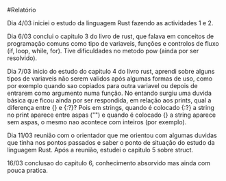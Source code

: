 #Relatório

Dia 4/03
iniciei o estudo da linguagem Rust fazendo as actividades 1 e 2.

Dia 6/03
conclui o capitulo 3 do livro de rust, que falava em conceitos de programação comuns como tipo de variaveis, funções e controlos de fluxo (if, loop, while, for). Tive dificuldades no metodo pow (ainda por ser resolvido).

Dia 7/03
inicio do estudo do capitulo 4 do livro rust, aprendi sobre alguns tipos de variaveis não serem validos após algumas formas de uso, como por exemplo quando sao copiados para outra variavel ou depois de entrarem como argumento numa função. No entando surgiu uma duvida básica que ficou ainda por ser respondida, em relação aos prints, qual a diferença entre {} e {:?}? Pois em strings, quando é colocado {:?} a string no print aparece entre aspas ("") e quando é colocado {} a string aparece sem aspas, o mesmo nao acontece com inteiros (por exemplo).

Dia 11/03
reunião com o orientador que me orientou com algumas duvidas que tinha nos pontos passados e saber o ponto de situação do estudo da linguagem Rust. Após a reunião, estudei o capitulo 5 sobre struct.

16/03
conclusao do capitulo 6, conhecimento absorvido mas ainda com pouca pratica.
